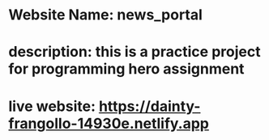 # Website Name: news_portal
# description: this is a practice project for programming hero assignment
# live website: https://dainty-frangollo-14930e.netlify.app
